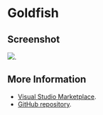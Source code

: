 # Goldfish



## Screenshot
![](https://raw.githubusercontent.com/gerane/VSCodeThemes/master/gerane.Theme-Goldfish/screenshot.png).


## More Information
* [Visual Studio Marketplace](https://marketplace.visualstudio.com/items/gerane.Theme-Goldfish).
* [GitHub repository](https://github.com/gerane/VSCodeThemes).
